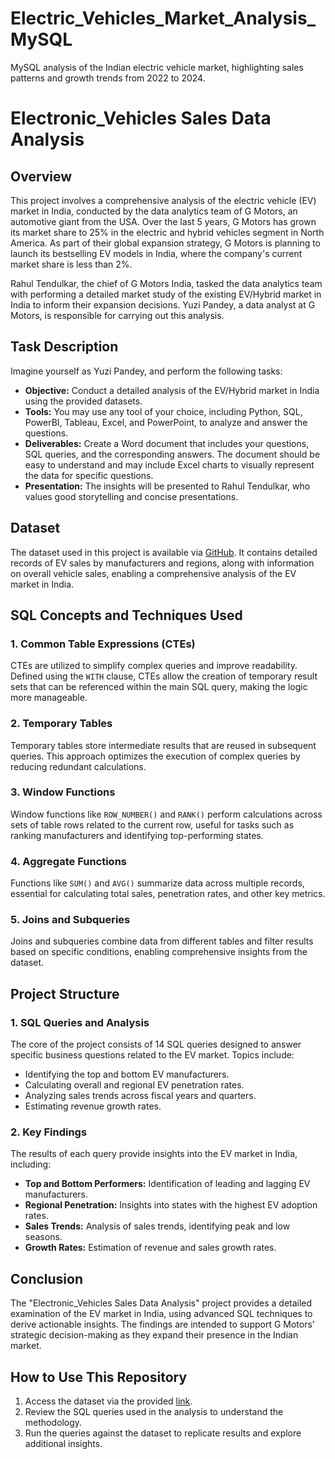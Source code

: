 # Electric_Vehicles_Market_Analysis_MySQL
MySQL analysis of the Indian electric vehicle market, highlighting sales patterns and growth trends from 2022 to 2024.

# Electronic_Vehicles Sales Data Analysis

## Overview

This project involves a comprehensive analysis of the electric vehicle (EV) market in India, conducted by the data analytics team of G Motors, an automotive giant from the USA. Over the last 5 years, G Motors has grown its market share to 25% in the electric and hybrid vehicles segment in North America. As part of their global expansion strategy, G Motors is planning to launch its bestselling EV models in India, where the company's current market share is less than 2%.

Rahul Tendulkar, the chief of G Motors India, tasked the data analytics team with performing a detailed market study of the existing EV/Hybrid market in India to inform their expansion decisions. Yuzi Pandey, a data analyst at G Motors, is responsible for carrying out this analysis.

## Task Description

Imagine yourself as Yuzi Pandey, and perform the following tasks:

- **Objective:** Conduct a detailed analysis of the EV/Hybrid market in India using the provided datasets.
- **Tools:** You may use any tool of your choice, including Python, SQL, PowerBI, Tableau, Excel, and PowerPoint, to analyze and answer the questions.
- **Deliverables:** Create a Word document that includes your questions, SQL queries, and the corresponding answers. The document should be easy to understand and may include Excel charts to visually represent the data for specific questions.
- **Presentation:** The insights will be presented to Rahul Tendulkar, who values good storytelling and concise presentations.

## Dataset

The dataset used in this project is available via [GitHub](https://github.com/prathaM27092000/EV-Market-Analysis/tree/main/Ev%20sales%20data). It contains detailed records of EV sales by manufacturers and regions, along with information on overall vehicle sales, enabling a comprehensive analysis of the EV market in India.

## SQL Concepts and Techniques Used

### 1. Common Table Expressions (CTEs)
CTEs are utilized to simplify complex queries and improve readability. Defined using the `WITH` clause, CTEs allow the creation of temporary result sets that can be referenced within the main SQL query, making the logic more manageable.

### 2. Temporary Tables
Temporary tables store intermediate results that are reused in subsequent queries. This approach optimizes the execution of complex queries by reducing redundant calculations.

### 3. Window Functions
Window functions like `ROW_NUMBER()` and `RANK()` perform calculations across sets of table rows related to the current row, useful for tasks such as ranking manufacturers and identifying top-performing states.

### 4. Aggregate Functions
Functions like `SUM()` and `AVG()` summarize data across multiple records, essential for calculating total sales, penetration rates, and other key metrics.

### 5. Joins and Subqueries
Joins and subqueries combine data from different tables and filter results based on specific conditions, enabling comprehensive insights from the dataset.

## Project Structure

### 1. SQL Queries and Analysis
The core of the project consists of 14 SQL queries designed to answer specific business questions related to the EV market. Topics include:

- Identifying the top and bottom EV manufacturers.
- Calculating overall and regional EV penetration rates.
- Analyzing sales trends across fiscal years and quarters.
- Estimating revenue growth rates.

### 2. Key Findings
The results of each query provide insights into the EV market in India, including:

- **Top and Bottom Performers:** Identification of leading and lagging EV manufacturers.
- **Regional Penetration:** Insights into states with the highest EV adoption rates.
- **Sales Trends:** Analysis of sales trends, identifying peak and low seasons.
- **Growth Rates:** Estimation of revenue and sales growth rates.

## Conclusion

The "Electronic_Vehicles Sales Data Analysis" project provides a detailed examination of the EV market in India, using advanced SQL techniques to derive actionable insights. The findings are intended to support G Motors' strategic decision-making as they expand their presence in the Indian market.

## How to Use This Repository

1. Access the dataset via the provided [link](https://github.com/prathaM27092000/EV-Market-Analysis/tree/main/Ev%20sales%20data).
2. Review the SQL queries used in the analysis to understand the methodology.
3. Run the queries against the dataset to replicate results and explore additional insights.

